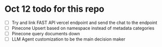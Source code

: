 # Oct 12 todo for this repo 

- [ ] Try and link FAST API vercel endpoint and send the chat to the endpoint
- [ ] Pinecone Upsert based on namespace instead of metadata categories 
- [ ] Pinecone query documents down
- [ ] LLM Agent customization to be the main decision maker 